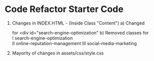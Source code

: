 # Code Refactor Starter Code

1) Changes in INDEX.HTML - (Inside Class "Content")
  a) Changed   <div class="search-engine-optimization">   for 
               <div id="search-engine-optimization" 
  b) Removed classes for       
     I   search-engine-optimization       
     II  online-reputation-management
     III social-media-marketing

2) Mayority of changes in assets/css/style.css